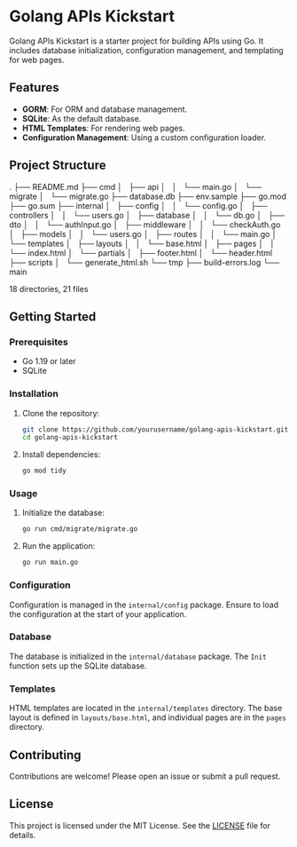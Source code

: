 # Golang APIs Kickstart

Golang APIs Kickstart is a starter project for building APIs using Go. It includes database initialization, configuration management, and templating for web pages.

## Features

- **GORM**: For ORM and database management.
- **SQLite**: As the default database.
- **HTML Templates**: For rendering web pages.
- **Configuration Management**: Using a custom configuration loader.

## Project Structure
.
├── README.md
├── cmd
│   ├── api
│   │   └── main.go
│   └── migrate
│       └── migrate.go
├── database.db
├── env.sample
├── go.mod
├── go.sum
├── internal
│   ├── config
│   │   └── config.go
│   ├── controllers
│   │   └── users.go
│   ├── database
│   │   └── db.go
│   ├── dto
│   │   └── authInput.go
│   ├── middleware
│   │   └── checkAuth.go
│   ├── models
│   │   └── users.go
│   ├── routes
│   │   └── main.go
│   └── templates
│       ├── layouts
│       │   └── base.html
│       ├── pages
│       │   └── index.html
│       └── partials
│           ├── footer.html
│           └── header.html
├── scripts
│   └── generate_html.sh
└── tmp
    ├── build-errors.log
    └── main

18 directories, 21 files

## Getting Started

### Prerequisites

- Go 1.19 or later
- SQLite

### Installation

1. Clone the repository:
    ```sh
    git clone https://github.com/yourusername/golang-apis-kickstart.git
    cd golang-apis-kickstart
    ```

2. Install dependencies:
    ```sh
    go mod tidy
    ```

### Usage

1. Initialize the database:
    ```sh
    go run cmd/migrate/migrate.go
    ```

2. Run the application:
    ```sh
    go run main.go
    ```

### Configuration

Configuration is managed in the `internal/config` package. Ensure to load the configuration at the start of your application.

### Database

The database is initialized in the `internal/database` package. The `Init` function sets up the SQLite database.

### Templates

HTML templates are located in the `internal/templates` directory. The base layout is defined in `layouts/base.html`, and individual pages are in the `pages` directory.

## Contributing

Contributions are welcome! Please open an issue or submit a pull request.

## License

This project is licensed under the MIT License. See the [LICENSE](LICENSE) file for details.
